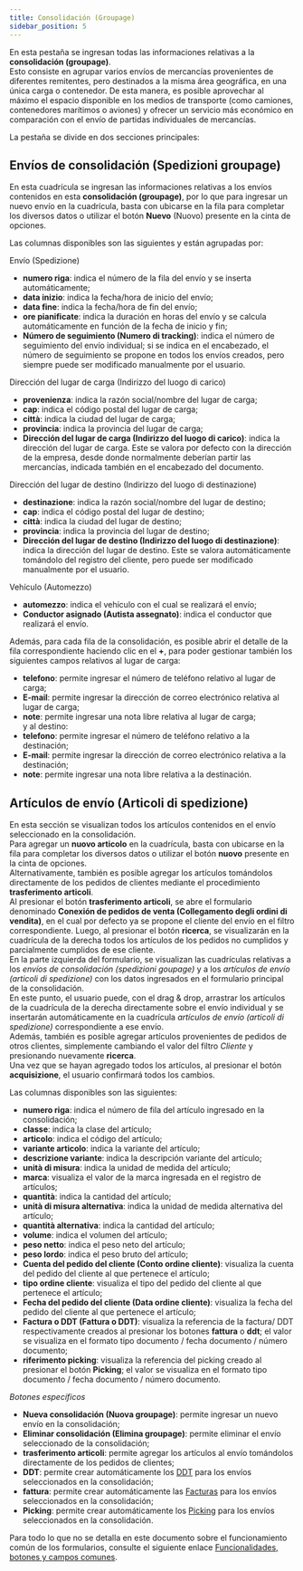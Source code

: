 ```yaml
---
title: Consolidación (Groupage)
sidebar_position: 5
---
```


En esta pestaña se ingresan todas las informaciones relativas a la **consolidación (groupage)**.  
Esto consiste en agrupar varios envíos de mercancías provenientes de diferentes remitentes, pero destinados a la misma área geográfica, en una única carga o contenedor. De esta manera, es posible aprovechar al máximo el espacio disponible en los medios de transporte (como camiones, contenedores marítimos o aviones) y ofrecer un servicio más económico en comparación con el envío de partidas individuales de mercancías.

La pestaña se divide en dos secciones principales:

## Envíos de consolidación (Spedizioni groupage)

En esta cuadrícula se ingresan las informaciones relativas a los envíos contenidos en esta **consolidación (groupage)**, por lo que para ingresar un nuevo envío en la cuadrícula, basta con ubicarse en la fila para completar los diversos datos o utilizar el botón **Nuevo** (Nuovo) presente en la cinta de opciones.  

Las columnas disponibles son las siguientes y están agrupadas por:

Envío (Spedizione)  
- **numero riga**: indica el número de la fila del envío y se inserta automáticamente;  
- **data inizio**: indica la fecha/hora de inicio del envío;  
- **data fine**: indica la fecha/hora de fin del envío;  
- **ore pianificate**: indica la duración en horas del envío y se calcula automáticamente en función de la fecha de inicio y fin;  
- **Número de seguimiento (Numero di tracking)**: indica el número de seguimiento del envío individual; si se indica en el encabezado, el número de seguimiento se propone en todos los envíos creados, pero siempre puede ser modificado manualmente por el usuario.  

Dirección del lugar de carga (Indirizzo del luogo di carico)  
- **provenienza**: indica la razón social/nombre del lugar de carga;  
- **cap**: indica el código postal del lugar de carga;  
- **città**: indica la ciudad del lugar de carga;  
- **provincia**: indica la provincia del lugar de carga;  
- **Dirección del lugar de carga (Indirizzo del luogo di carico)**: indica la dirección del lugar de carga. Este se valora por defecto con la dirección de la empresa, desde donde normalmente deberían partir las mercancías, indicada también en el encabezado del documento.  

Dirección del lugar de destino (Indirizzo del luogo di destinazione)  
- **destinazione**: indica la razón social/nombre del lugar de destino;  
- **cap**: indica el código postal del lugar de destino;  
- **città**: indica la ciudad del lugar de destino;  
- **provincia**: indica la provincia del lugar de destino;  
- **Dirección del lugar de destino (Indirizzo del luogo di destinazione)**: indica la dirección del lugar de destino. Este se valora automáticamente tomándolo del registro del cliente, pero puede ser modificado manualmente por el usuario.  

Vehículo (Automezzo)  
- **automezzo**: indica el vehículo con el cual se realizará el envío;  
- **Conductor asignado (Autista assegnato)**: indica el conductor que realizará el envío.  

Además, para cada fila de la consolidación, es posible abrir el detalle de la fila correspondiente haciendo clic en el **+**, para poder gestionar también los siguientes campos relativos al lugar de carga:  
- **telefono**: permite ingresar el número de teléfono relativo al lugar de carga;  
- **E-mail**: permite ingresar la dirección de correo electrónico relativa al lugar de carga;  
- **note**: permite ingresar una nota libre relativa al lugar de carga;  
y al destino:  
- **telefono**: permite ingresar el número de teléfono relativo a la destinación;  
- **E-mail**: permite ingresar la dirección de correo electrónico relativa a la destinación;  
- **note**: permite ingresar una nota libre relativa a la destinación.  

## Artículos de envío (Articoli di spedizione)

En esta sección se visualizan todos los artículos contenidos en el envío seleccionado en la consolidación.  
Para agregar un **nuovo articolo** en la cuadrícula, basta con ubicarse en la fila para completar los diversos datos o utilizar el botón **nuovo** presente en la cinta de opciones.  
Alternativamente, también es posible agregar los artículos tomándolos directamente de los pedidos de clientes mediante el procedimiento **trasferimento articoli**.  
Al presionar el botón **trasferimento articoli**, se abre el formulario denominado **Conexión de pedidos de venta (Collegamento degli ordini di vendita)**, en el cual por defecto ya se propone el cliente del envío en el filtro correspondiente. Luego, al presionar el botón **ricerca**, se visualizarán en la cuadrícula de la derecha todos los artículos de los pedidos no cumplidos y parcialmente cumplidos de ese cliente.  
En la parte izquierda del formulario, se visualizan las cuadrículas relativas a los *envíos de consolidación (spedizioni goupage)* y a los *artículos de envío (articoli di spedizione)* con los datos ingresados en el formulario principal de la consolidación.  
En este punto, el usuario puede, con el drag & drop, arrastrar los artículos de la cuadrícula de la derecha directamente sobre el envío individual y se insertarán automáticamente en la cuadrícula *artículos de envío (articoli di spedizione)* correspondiente a ese envío.  
Además, también es posible agregar artículos provenientes de pedidos de otros clientes, simplemente cambiando el valor del filtro *Cliente* y presionando nuevamente **ricerca**.  
Una vez que se hayan agregado todos los artículos, al presionar el botón **acquisizione**, el usuario confirmará todos los cambios.  

Las columnas disponibles son las siguientes:   
- **numero riga**: indica el número de fila del artículo ingresado en la consolidación;  
- **classe**: indica la clase del artículo;  
- **articolo**: indica el código del artículo;  
- **variante articolo**: indica la variante del artículo;  
- **descrizione variante**: indica la descripción variante del artículo;  
- **unità di misura**: indica la unidad de medida del artículo;  
- **marca**: visualiza el valor de la marca ingresada en el registro de artículos;  
- **quantità**: indica la cantidad del artículo;  
- **unità di misura alternativa**: indica la unidad de medida alternativa del artículo;  
- **quantità alternativa**: indica la cantidad del artículo;  
- **volume**: indica el volumen del artículo;  
- **peso netto**: indica el peso neto del artículo;  
- **peso lordo**: indica el peso bruto del artículo;  
- **Cuenta del pedido del cliente (Conto ordine cliente)**: visualiza la cuenta del pedido del cliente al que pertenece el artículo;  
- **tipo ordine cliente**: visualiza el tipo del pedido del cliente al que pertenece el artículo;  
- **Fecha del pedido del cliente (Data ordine cliente)**: visualiza la fecha del pedido del cliente al que pertenece el artículo;  
- **Factura o DDT (Fattura o DDT)**: visualiza la referencia de la factura/ DDT respectivamente creados al presionar los botones **fattura** o **ddt**; el valor se visualiza en el formato tipo documento / fecha documento / número documento;  
- **riferimento picking**: visualiza la referencia del picking creado al presionar el botón **Picking**; el valor se visualiza en el formato tipo documento / fecha documento / número documento.  

*Botones específicos*  

- **Nueva consolidación (Nuova groupage)**: permite ingresar un nuevo envío en la consolidación;  
- **Eliminar consolidación (Elimina groupage)**: permite eliminar el envío seleccionado de la consolidación;  
- **trasferimento articoli**: permite agregar los artículos al envío tomándolos directamente de los pedidos de clientes;  
- **DDT**: permite crear automáticamente los [DDT](/docs/sales/sales-delivery-notes/general-overview) para los envíos seleccionados en la consolidación;  
- **fattura**: permite crear automáticamente las [Facturas](/docs/sales/sales-invoices/general-overview) para los envíos seleccionados en la consolidación;  
- **Picking**: permite crear automáticamente los [Picking](/docs/logistics/picking/picking-intro) para los envíos seleccionados en la consolidación.  

Para todo lo que no se detalla en este documento sobre el funcionamiento común de los formularios, consulte el siguiente enlace [Funcionalidades, botones y campos comunes](/docs/guide/common).